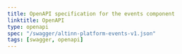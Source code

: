 ```yaml
---
title: OpenAPI specification for the events component
linktitle: OpenAPI
type: openapi
spec: "/swagger/altinn-platform-events-v1.json"
tags: [swagger, openapi]
---
```


